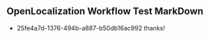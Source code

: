 ## OpenLocalization Workflow Test MarkDown
* 25fe4a7d-1376-494b-a887-b50db16ac992 thanks!

<!--HONumber=Aug16_HO2-->


